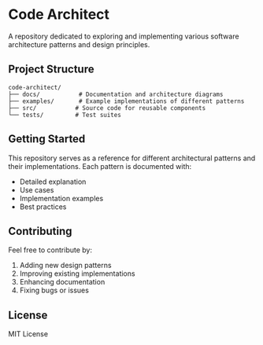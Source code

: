 # Code Architect

A repository dedicated to exploring and implementing various software architecture patterns and design principles.

## Project Structure

```
code-architect/
├── docs/           # Documentation and architecture diagrams
├── examples/       # Example implementations of different patterns
├── src/           # Source code for reusable components
└── tests/         # Test suites
```

## Getting Started

This repository serves as a reference for different architectural patterns and their implementations. Each pattern is documented with:
- Detailed explanation
- Use cases
- Implementation examples
- Best practices

## Contributing

Feel free to contribute by:
1. Adding new design patterns
2. Improving existing implementations
3. Enhancing documentation
4. Fixing bugs or issues

## License

MIT License
